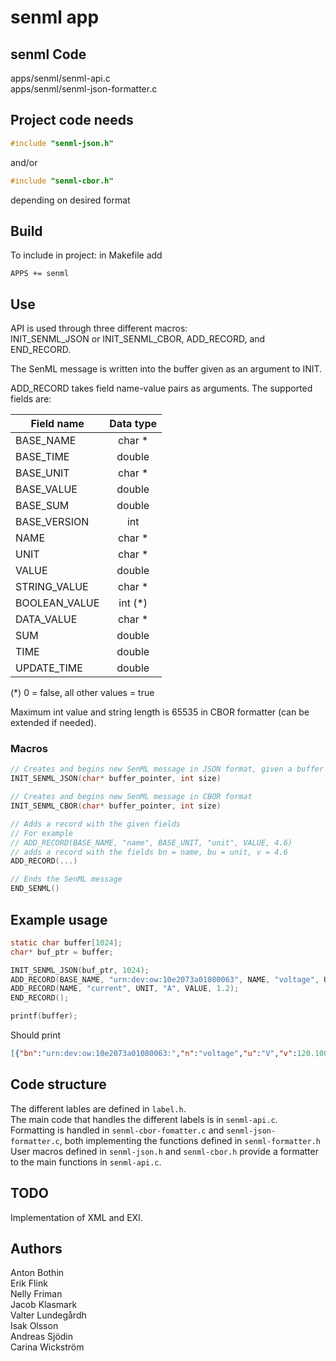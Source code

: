# senml app

## senml Code

apps/senml/senml-api.c  
apps/senml/senml-json-formatter.c


## Project code needs

```c
#include "senml-json.h"
```  
and/or  
```c
#include "senml-cbor.h"
```  
depending on desired format

## Build

To include in project:
in Makefile add

```
APPS += senml
```

## Use

API is used through three different macros:  
INIT_SENML_JSON or INIT_SENML_CBOR, ADD_RECORD, and END_RECORD.  

The SenML message is written into the buffer given as an argument to INIT.

ADD_RECORD takes field name-value pairs as arguments. The supported fields are:

| Field name    | Data type |
| ------------- |:---------:|
| BASE_NAME     | char *    |
| BASE_TIME     | double    |
| BASE_UNIT     | char *    |
| BASE_VALUE    | double    |
| BASE_SUM      | double    |
| BASE_VERSION  | int       |
| NAME          | char *    |
| UNIT          | char *    |
| VALUE         | double    |
| STRING_VALUE  | char *    |
| BOOLEAN_VALUE | int (*)   |
| DATA_VALUE    | char *    |
| SUM           | double    |
| TIME          | double    |
| UPDATE_TIME   | double    |

(*) 0 = false, all other values = true

Maximum int value and string length is 65535 in CBOR formatter (can be extended if needed).

### Macros
```c
// Creates and begins new SenML message in JSON format, given a buffer and its size
INIT_SENML_JSON(char* buffer_pointer, int size)

// Creates and begins new SenML message in CBOR format
INIT_SENML_CBOR(char* buffer_pointer, int size)

// Adds a record with the given fields
// For example 
// ADD_RECORD(BASE_NAME, "name", BASE_UNIT, "unit", VALUE, 4.6)
// adds a record with the fields bn = name, bu = unit, v = 4.6
ADD_RECORD(...)

// Ends the SenML message
END_SENML()
```

## Example usage
```c
static char buffer[1024];
char* buf_ptr = buffer;

INIT_SENML_JSON(buf_ptr, 1024);
ADD_RECORD(BASE_NAME, "urn:dev:ow:10e2073a01080063", NAME, "voltage", UNIT, "V", VALUE, 120.1);
ADD_RECORD(NAME, "current", UNIT, "A", VALUE, 1.2);
END_RECORD();

printf(buffer);
```
Should print
```json
[{"bn":"urn:dev:ow:10e2073a01080063:","n":"voltage","u":"V","v":120.100000},{"n":"current","u":"A","v":1.200000}]
```
## Code structure
The different lables are defined in `label.h`.  
The main code that handles the different labels is in `senml-api.c`.  
Formatting is handled in `senml-cbor-fomatter.c` and `senml-json-formatter.c`, both implementing the functions defined in `senml-formatter.h`  
User macros defined in `senml-json.h` and `senml-cbor.h` provide a formatter to the main functions in `senml-api.c`.  

## TODO
Implementation of XML and EXI.  

## Authors
Anton Bothin  
Erik Flink  
Nelly Friman  
Jacob Klasmark  
Valter Lundegårdh  
Isak Olsson  
Andreas Sjödin  
Carina Wickström  






